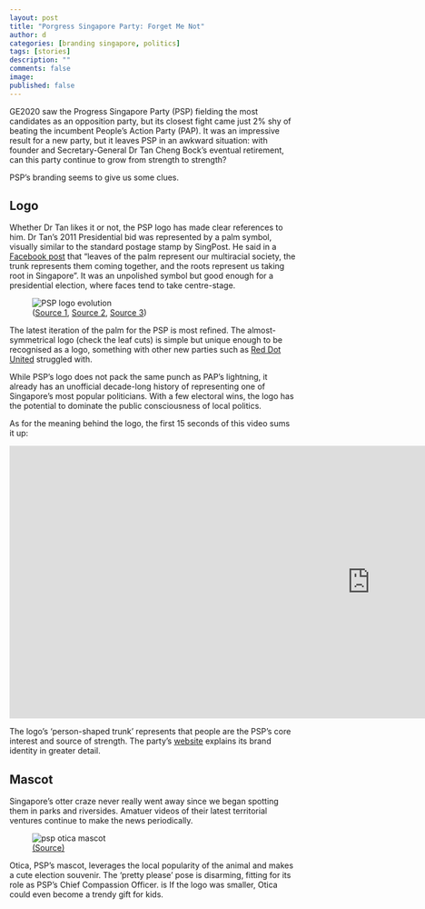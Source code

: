 ```yaml
---
layout: post
title: "Porgress Singapore Party: Forget Me Not"
author: d
categories: [branding singapore, politics]
tags: [stories]
description: ""
comments: false
image: 
published: false
---
```


GE2020 saw the Progress Singapore Party (PSP) fielding the most candidates as an opposition party, but its closest fight came just 2% shy of beating the incumbent People’s Action Party (PAP). It was an impressive result for a new party, but it leaves PSP in an awkward situation: with founder and Secretary-General Dr Tan Cheng Bock’s eventual retirement, can this party continue to grow from strength to strength? 

PSP’s branding seems to give us some clues.

<h2>Logo</h2>
Whether Dr Tan likes it or not, the PSP logo has made clear references to him. Dr Tan’s 2011 Presidential bid was represented by a palm symbol, visually similar to the standard postage stamp by SingPost. He said in a <a href="https://www.facebook.com/TanChengBock/posts/163031897104687" target="_blank">Facebook post</a> that “leaves of the palm represent our multiracial society, the trunk represents them coming together, and the roots represent us taking root in Singapore”. It was an unpolished symbol but good enough for a presidential election, where faces tend to take centre-stage. 

<figure>
<img src="https://i.imgur.com/jo6IDZm.jpg" alt="PSP logo evolution">
<figcaption>(<a href="https://www.singpost.com/sites/default/files/PPI%20T%26Cs.pdf" target="_blank">Source 1</a>, <a href="https://en.wikipedia.org/wiki/2011_Singaporean_presidential_election" target="_blank">Source 2</a>, <a href="https://psp.org.sg" target="_blank">Source 3</a>)</figcaption>
</figure>

The latest iteration of the palm for the PSP is most refined. The almost-symmetrical logo (check the leaf cuts) is simple but unique enough to be recognised as a logo, something with other new parties such as <a href="https://dis-sg.github.io/creative-weekly-3/" target="_blank">Red Dot United</a> struggled with. 

While PSP’s logo does not pack the same punch as PAP’s lightning, it already has an unofficial decade-long history of representing one of Singapore’s most popular politicians. With a few electoral wins, the logo has the potential to dominate the public consciousness of local politics.

As for the meaning behind the logo, the first 15 seconds of this video sums it up:

<div class="video-responsive"><iframe width="1269" height="480" src="https://www.youtube.com/embed/XP4YnvLLGDY" frameborder="0" allow="accelerometer; autoplay; encrypted-media; gyroscope; picture-in-picture" allowfullscreen></iframe>
</div>

The logo’s ‘person-shaped trunk’ represents that people are the PSP’s core interest and source of strength. The party’s <a href="https://psp.org.sg/vision/" target="_blank">website</a> explains its brand identity in greater detail.

<h2>Mascot</h2>
Singapore’s otter craze never really went away since we began spotting them in parks and riversides. Amatuer videos of their latest territorial ventures continue to make the news periodically.

<figure>
<img src="https://i.imgur.com/9RNV1z5.jpg" alt="psp otica mascot">
<figcaption><a href="https://www.facebook.com/progresssingaporepartyofficial/photos/a.1104456406417938/1353890374807872" target="_blank">(Source)</a></figcaption>
</figure>

Otica, PSP’s mascot, leverages the local popularity of the animal and makes a cute election souvenir. The ‘pretty please’ pose is disarming, fitting for its role as PSP’s Chief Compassion Officer. is If the logo was smaller, Otica could even become a trendy gift for kids. 



